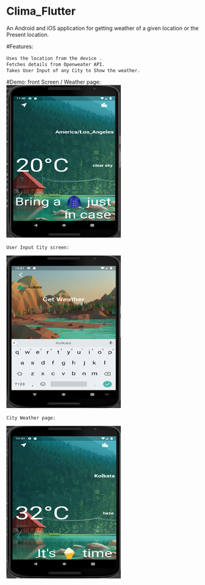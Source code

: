 # Clima_Flutter
An Android and iOS application for getting weather of a given location or the Present location.

#Features:
    
    Uses the location from the device . 
    Fetches details from Openweater API. 
    Takes User Input of any City to Show the weather. 

#Demo:
    front Screen / Weather page:
<img src="images/frontPage.png" width = "300" height = "400" >

    User Input City screen:
<img src="images/City_page.png" width = "300" height = "400" >
    
    City Weather page:
<img src="images/city_weather_page.png" width = "300" height = "400" >    

